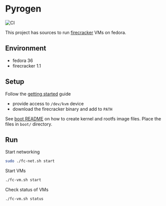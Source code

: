 # Pyrogen

![CI](https://github.com/jostho/pyrogen/workflows/CI/badge.svg)

This project has sources to run [firecracker](https://github.com/firecracker-microvm/firecracker) VMs on fedora.

## Environment

* fedora 36
* firecracker 1.1

## Setup

Follow the [getting started](https://github.com/firecracker-microvm/firecracker/blob/master/docs/getting-started.md) guide
* provide access to `/dev/kvm` device
* download the firecracker binary and add to `PATH`

See [boot README](boot/README.md) on how to create kernel and rootfs image files.
Place the files in `boot/` directory.

## Run

Start networking

```bash
sudo ./fc-net.sh start
```

Start VMs

```bash
./fc-vm.sh start
```

Check status of VMs

```bash
./fc-vm.sh status
```
